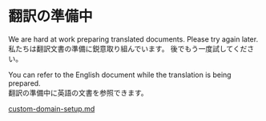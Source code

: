 # 翻訳の準備中

We are hard at work preparing translated documents. Please try again later.\
私たちは翻訳文書の準備に鋭意取り組んでいます。 後でもう一度試してください。

You can refer to the English document while the translation is being prepared.\
翻訳の準備中に英語の文書を参照できます。

[custom-domain-setup.md](../en/custom-domain-setup.md "mention")

